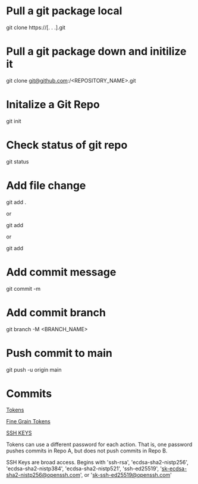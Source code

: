 
# Pull a git package local

git clone https://[. . .].git

# Pull a git package down and initilize it

git clone git@github.com:<GITACCOUNT>/<REPOSITORY_NAME>.git

# Initalize a Git Repo

git init

# Check status of git repo

git status

# Add file change

git add .

or

git add <file>

or 

git add <folder>

# Add commit message

git commit -m <MESSAGE>

# Add commit branch

git branch -M <BRANCH_NAME>

# Push commit to main

git push -u origin main 


# Commits
[Tokens](https://github.com/settings/tokens)

[Fine Grain Tokens](https://github.com/settings/personal-access-tokens)

[SSH KEYS](https://github.com/settings/keys)

Tokens can use a different password for each action. That is, one password pushes commits in Repo A, but does not push commits in Repo B.

SSH Keys are broad access. 
    Begins with 'ssh-rsa', 'ecdsa-sha2-nistp256', 'ecdsa-sha2-nistp384', 'ecdsa-sha2-nistp521', 'ssh-ed25519', 'sk-ecdsa-sha2-nistp256@openssh.com', or 'sk-ssh-ed25519@openssh.com'

